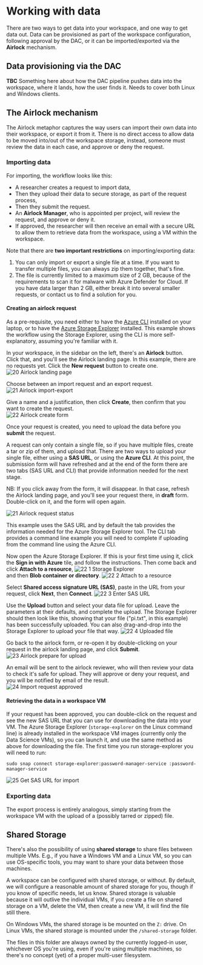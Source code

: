 # Working with data

There are two ways to get data into your workspace, and one way to get data out. Data can be provisioned as part of the workspace configuration, following approval by the DAC, or it can be imported/exported via the **Airlock** mechanism.

## Data provisioning via the DAC

**TBC** Something here about how the DAC pipeline pushes data into the workspace, where it lands, how the user finds it. Needs to cover both Linux and Windows clients.

## The Airlock mechanism

The Airlock metaphor captures the way users can import their own data into their workspace, or export it from it. There is no direct access to allow data to be moved into/out of the workspace storage, instead, someone must review the data in each case, and approve or deny the request.

### Importing data
For importing, the workflow looks like this:

* A researcher creates a request to import data,
* Then they upload their data to secure storage, as part of the request process,
* Then they submit the request.
* An **Airlock Manager**, who is appointed per project, will review the request, and approve or deny it.
* If approved, the researcher will then receive an email with a secure URL to allow them to retrieve data from the workspace, using a VM within the workspace.

Note that there are **two important restrictions** on importing/exporting data:

1. You can only import or export a single file at a time. If you want to transfer multiple files, you can always zip them together, that's fine.
1. The file is currently limited to a maximum size of 2 GB, because of the requirements to scan it for malware with Azure Defender for Cloud. If you have data larger than 2 GB, either break it into several smaller requests, or contact us to find a solution for you.

#### Creating an airlock request
As a pre-requisite, you need either to have the [Azure CLI](https://learn.microsoft.com/en-us/cli/azure/install-azure-cli) installed on your laptop, or to have the [Azure Storage Explorer](https://azure.microsoft.com/en-us/products/storage/storage-explorer) installed. This example shows the workflow using the Storage Explorer, using the CLI is more self-explanatory, assuming you're familiar with it.

In your workspace, in the sidebar on the left, there's an **Airlock** button. Click that, and you'll see the Airlock landing page. In this example, there are no requests yet. Click the **New request** button to create one.
![20 Airlock landing page](https://github.com/Barts-Life-Science/AzureTRE/assets/153200306/f590fd56-9e26-4580-b8d0-4b6ad99a5d65)
<br/>

Choose between an import request and an export request.
<br/>
![21 Airlock import-export](https://github.com/Barts-Life-Science/AzureTRE/assets/153200306/8d2d8f2b-a563-43dd-a6b7-9b8ae677ae76)
<br/>

Give a name and a justification, then click **Create**, then confirm that you want to create the request.
<br/>
![22 Airlock create form](https://github.com/Barts-Life-Science/AzureTRE/assets/153200306/09c9859a-6728-4d9b-8170-ff95291f5a50)
<br/>

Once your request is created, you need to upload the data before you **submit** the request.

A request can only contain a single file, so if you have multiple files, create a tar or zip of them, and upload that. There are two ways to upload your single file, either using a **SAS URL**, or using the **Azure CLI**. At this point, the submission form will have refreshed and at the end of the form there are two tabs (SAS URL and CLI) that provide information needed for the next stage.

NB: If you click away from the form, it will disappear. In that case, refresh the Airlock landing page, and you'll see your request there, in **draft** form. Double-click on it, and the form will open again.

![21 Airlock request status](https://github.com/Barts-Life-Science/AzureTRE/assets/117984997/3192b184-282e-498c-9d27-32b4f8f13f0e)
<br/>

This example uses the SAS URL and by default the tab provides the information needed for the Azure Storage Explorer tool. The CLI tab provides a command line example you will need to complete if uploading from the command line using the Azure CLI.

Now open the Azure Storage Explorer. If this is your first time using it, click the **Sign in with Azure** tile, and follow the instructions. Then come back and click **Attach to a resource**,
![22 1 Storage Explorer](https://github.com/Barts-Life-Science/AzureTRE/assets/153200306/df6d5c26-39f5-4f5d-88dd-c74e159c080c)
<br/>
and then **Blob container or directory**.
![22 2 Attach to a resource](https://github.com/Barts-Life-Science/AzureTRE/assets/153200306/c6aa5785-4d10-4c89-bd97-1a2a41b67574)
<br/>

Select **Shared access signature URL (SAS)**, paste in the URL from your request, click **Next**, then **Connect**.
![22 3 Enter SAS URL](https://github.com/Barts-Life-Science/AzureTRE/assets/153200306/e49f1959-ad10-49b4-befa-dcdcdb2a704d)
<br/>

Use the **Upload** button and select your data file for upload. Leave the parameters at their defaults, and complete the upload. The Storage Explorer should then look like this, showing that your file ("pi.txt", in this example) has been successfully uploaded. You can also drag-and-drop into the Storage Explorer to upload your file that way.
![22 4 Uploaded file](https://github.com/Barts-Life-Science/AzureTRE/assets/153200306/9d87d4ae-10ec-49d7-b222-e5aba15d81c6)
<br/>

Go back to the airlock form, or re-open it by double-clicking on your request in the airlock landing page, and click **Submit**.
![23 Airlock prepare for upload](https://github.com/Barts-Life-Science/AzureTRE/assets/153200306/78539b36-1835-4a6c-b115-65adaaa20eac)
<br/>

An email will be sent to the airlock reviewer, who will then review your data to check it's safe for upload. They will approve or deny your request, and you will be notified by email of the result.
<br/>
![24 Import request approved](https://github.com/Barts-Life-Science/AzureTRE/assets/153200306/01dfe44d-f1f2-4013-a320-41ae96aed12d)
<br/>

#### Retrieving the data in a workspace VM

If your request has been approved, you can double-click on the request and see the new SAS URL that you can use for downloading the data into your VM. The Azure Storage Explorer (`storage-explorer` on the Linux command line) is already installed in the workspace VM images (currently only the Data Science VMs), so you can launch it, and use the same method as above for downloading the file. The first time you run storage-explorer you will need to run:

`sudo snap connect storage-explorer:password-manager-service :password-manager-service`

![25 Get SAS URL for import](https://github.com/Barts-Life-Science/AzureTRE/assets/153200306/bacb2dc4-49ed-497c-9e5f-853764382704)

### Exporting data
The export process is entirely analogous, simply starting from the workspace VM with the upload of a (possibly tarred or zipped) file.

## Shared Storage
There's also the possibility of using **shared storage** to share files between multiple VMs. E.g., if you have a Windows VM and a Linux VM, so you can use OS-specific tools, you may want to share your data between those machines.

A workspace can be configured with shared storage, or without. By default, we will configure a reasonable amount of shared storage for you, though if you know of specific needs, let us know. Shared storage is valuable because it will outlive the individual VMs, if you create a file on shared storage on a VM, delete the VM, then create a new VM, it will find the file still there.

On Windows VMs, the shared storage is be mounted on the `Z:` drive. On Linux VMs, the shared storage is mounted under the `/shared-storage` folder.

The files in this folder are always owned by the currently logged-in user, whichever OS you're using, even if you're using multiple machines, so there's no concept (yet) of a proper multi-user filesystem.